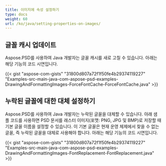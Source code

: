 ```yaml
---
title: 이미지에 속성 설정하기
type: docs
weight: 60
url: /ko/java/setting-properties-on-images/
---
```


## **글꼴 캐시 업데이트**
Aspose.PSD를 사용하여 Java 개발자는 글꼴 캐시를 새로 고칠 수 있습니다. 아래는 해당 기능의 코드 시연입니다.

{{< gist "aspose-com-gists" "31800d807a72f1f50fe4b29374119227" "Examples-src-main-java-com-aspose-psd-examples-DrawingAndFormattingImages-ForceFontCache-ForceFontCache.java" >}}
## **누락된 글꼴에 대한 대체 설정하기**
Aspose.PSD를 사용하여 Java 개발자는 누락된 글꼴을 대체할 수 있습니다. 아래 샘플 코드를 사용하면 PSD 문서를 래스터 이미지(포맷: PNG, JPG 및 BMP)로 저장할 때 기본 글꼴 이름을 설정할 수 있습니다. 이 기본 글꼴은 현재 운영 체제에서 찾을 수 없는 글꼴, 즉 누락된 글꼴을 대체로 사용해야 합니다. 아래는 해당 기능의 코드 시연입니다.

{{< gist "aspose-com-gists" "31800d807a72f1f50fe4b29374119227" "Examples-src-main-java-com-aspose-psd-examples-DrawingAndFormattingImages-FontReplacement-FontReplacement.java" >}}
